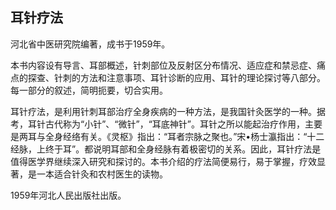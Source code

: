 ## 耳针疗法

河北省中医研究院编著，成书于1959年。

本书内容设有导言、耳部概述，针刺部位及反射区分布情况、适应症和禁忌症、痛点的探查、针刺的方法和注意事项、耳针诊断的应用、耳针的理论探讨等八部分。每一部分的叙述，简明扼要，切合实用。

耳针疗法，是利用针刺耳部治疗全身疾病的一种方法，是我国针灸医学的一种。据考，耳针古代称为“小针”、“微针”，“耳底神针”。耳针之所以能起治疗作用，主要是两耳与全身经络有关。《灵枢》指出：“耳者宗脉之聚也。”宋•杨士瀛指出：“十二经脉，上终于耳”。都说明耳部和全身经脉有着极密切的关系。因此，耳针疗法是值得医学界继续深入研究和探讨的。本书介绍的疗法简便易行，易于掌握，疗效显著，是一本适合针灸和农村医生的读物。

1959年河北人民出版社出版。
